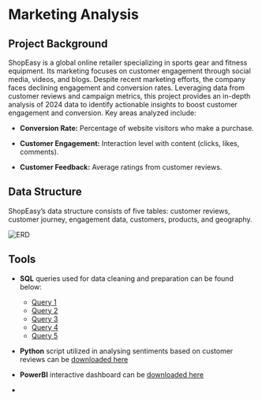 # Marketing Analysis


## Project Background
ShopEasy is a global online retailer specializing in sports gear and fitness equipment. Its marketing focuses on customer engagement through social media, videos, and blogs. Despite recent marketing efforts, the company faces declining engagement and conversion rates. Leveraging data from customer reviews and campaign metrics, this project provides an in-depth analysis of 2024 data to identify actionable insights to boost customer engagement and conversion. Key areas analyzed include:

- **Conversion Rate:** Percentage of website visitors who make a purchase.

- **Customer Engagement:** Interaction level with content (clicks, likes, comments).

- **Customer Feedback:** Average ratings from customer reviews.


## Data Structure
ShopEasy’s data structure consists of five tables: customer reviews, customer journey, engagement data, customers, products, and geography. 

![ERD](https://github.com/user-attachments/assets/2d978bc0-0994-44aa-a7b9-56f4f0255520)

## Tools
- **SQL** queries used for data cleaning and preparation can be found below:
  - [Query 1](https://1drv.ms/f/c/4706fa5d979d067d/EvzirDOWlE5KnIxJwIz7UUoBb12kO4h2bKqd0oF0P60IBg?e=Ku85h7)
  - [Query 2](https://1drv.ms/f/c/4706fa5d979d067d/EvzirDOWlE5KnIxJwIz7UUoBb12kO4h2bKqd0oF0P60IBg?e=TrIJe0)
  - [Query 3](https://1drv.ms/u/c/4706fa5d979d067d/Ecikl2M6ZGlDn-EspUTu1ggBSJhi4-Xp_-DtD_ch3ma31A?e=nk7zDl)
  - [Query 4](https://1drv.ms/f/c/4706fa5d979d067d/EvzirDOWlE5KnIxJwIz7UUoBb12kO4h2bKqd0oF0P60IBg?e=nz9cRT)
  - [Query 5](https://1drv.ms/u/c/4706fa5d979d067d/EcMSzQZASapEgiOpcRJXhqMB4VCKOOkTITAkDNQJluw5yw?e=QwDmgM)
 
- **Python** script utilized in analysing sentiments based on customer reviews can be [downloaded here](http://localhost:8888/notebooks/Sentiment_Analysis.ipynb)
- **PowerBI** interactive dashboard can be [downloaded here]()

- 
